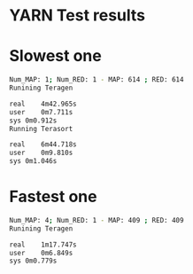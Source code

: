 # YARN Test results

# Slowest one

```sh
Num_MAP: 1; Num_RED: 1 - MAP: 614 ; RED: 614
Runining Teragen

real	4m42.965s
user	0m7.711s
sys	0m0.912s
Running Terasort

real	6m44.718s
user	0m9.810s
sys	0m1.046s
```

# Fastest one

```sh
Num_MAP: 4; Num_RED: 1 - MAP: 409 ; RED: 409
Runining Teragen

real	1m17.747s
user	0m6.849s
sys	0m0.779s
```
```sh

```
